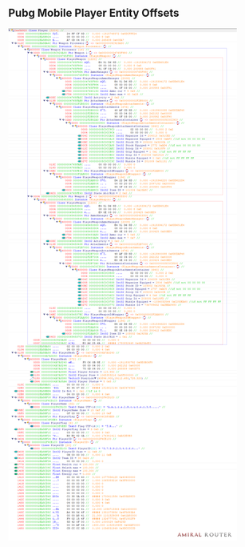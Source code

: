 ## Pubg Mobile Player Entity Offsets

![Pubg Mobile Player Entity Offsets](images/ReClassPlayer.png "Pubg Mobile Player Entity Offsets")
 